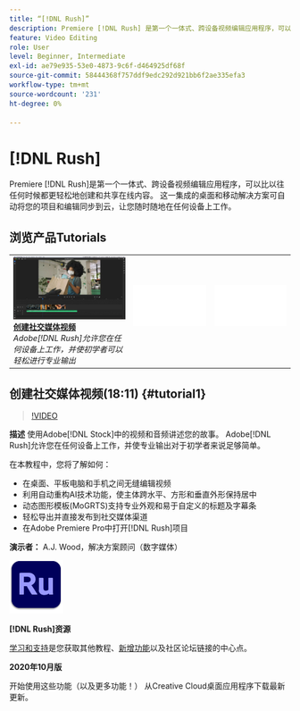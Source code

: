 ```yaml
---
title: “[!DNL Rush]”
description: Premiere [!DNL Rush] 是第一个一体式、跨设备视频编辑应用程序，可以比以往任何时候都更轻松地创建和共享在线内容
feature: Video Editing
role: User
level: Beginner, Intermediate
exl-id: ae79e935-53e0-4873-9c6f-d464925df68f
source-git-commit: 58444368f757ddf9edc292d921bb6f2ae335efa3
workflow-type: tm+mt
source-wordcount: '231'
ht-degree: 0%

---
```


# [!DNL Rush]

Premiere [!DNL Rush]是第一个一体式、跨设备视频编辑应用程序，可以比以往任何时候都更轻松地创建和共享在线内容。 这一集成的桌面和移动解决方案可自动将您的项目和编辑同步到云，让您随时随地在任何设备上工作。

## 浏览产品Tutorials

<table style="table-layout:fixed">
<tr>
 <td>
   <a href="rush.md#tutorial1">
      <img alt="创建社交媒体视频" src="../assets/rush_socialMediaAd_wood_thumbnail.jpg" />
   </a>
    <div>
   <a href="rush.md#tutorial1"><strong>创建社交媒体视频</strong></a>
    </div>
    <em>Adobe[!DNL Rush]允许您在任何设备上工作，并使初学者可以轻松进行专业输出</em>
    <br>
  </td>
  <td>
    <img alt="间隔物" src="../assets/Whitespacer.png" />
    <div>
    <br>
  </td>
  <td>
    <img alt="间隔物" src="../assets/Whitespacer.png" />
    <div>
    <br>
  </td>
</tr>
</table>

## 创建社交媒体视频(18:11) {#tutorial1}

>[!VIDEO](https://video.tv.adobe.com/v/326900?hidetitle=true)

**描述**
使用Adobe[!DNL Stock]中的视频和音频讲述您的故事。 Adobe[!DNL Rush]允许您在任何设备上工作，并使专业输出对于初学者来说足够简单。

在本教程中，您将了解如何：
* 在桌面、平板电脑和手机之间无缝编辑视频
* 利用自动重构AI技术功能，使主体跨水平、方形和垂直外形保持居中
* 动态图形模板(MoGRTS)支持专业外观和易于自定义的标题及字幕条
* 轻松导出并直接发布到社交媒体渠道
* 在Adobe Premiere Pro中打开[!DNL Rush]项目

**演示者：**
A.J. Wood，解决方案顾问（数字媒体）

![Rush徽标](../assets/ru_appicon_96.png)

**[!DNL Rush]资源**

[学习和支持](https://helpx.adobe.com/support/premiere-rush.html)是您获取其他教程、[新增功能](https://helpx.adobe.com/premiere-rush/user-guide.html/premiere-rush/help/whats-new.ug.html)以及社区论坛链接的中心点。

**2020年10月版**

开始使用这些功能（以及更多功能！） 从Creative Cloud桌面应用程序下载最新更新。
